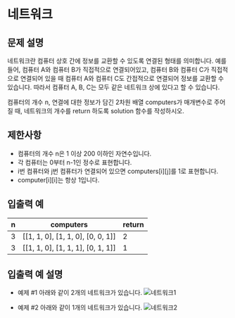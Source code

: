 # 네트워크

## 문제 설명
네트워크란 컴퓨터 상호 간에 정보를 교환할 수 있도록 연결된 형태를 의미합니다. 예를 들어, 컴퓨터 A와 컴퓨터 B가 직접적으로 연결되어있고, 컴퓨터 B와 컴퓨터 C가 직접적으로 연결되어 있을 때 컴퓨터 A와 컴퓨터 C도 간접적으로 연결되어 정보를 교환할 수 있습니다. 따라서 컴퓨터 A, B, C는 모두 같은 네트워크 상에 있다고 할 수 있습니다.

컴퓨터의 개수 n, 연결에 대한 정보가 담긴 2차원 배열 computers가 매개변수로 주어질 때, 네트워크의 개수를 return 하도록 solution 함수를 작성하시오.

## 제한사항
* 컴퓨터의 개수 n은 1 이상 200 이하인 자연수입니다.
* 각 컴퓨터는 0부터 n-1인 정수로 표현합니다.
* i번 컴퓨터와 j번 컴퓨터가 연결되어 있으면 computers[i][j]를 1로 표현합니다.
* computer[i][i]는 항상 1입니다.

## 입출력 예
|n|	computers|	return|
|--|-------|--------|
|3|	[[1, 1, 0], [1, 1, 0], [0, 0, 1]]|	2|
|3|	[[1, 1, 0], [1, 1, 1], [0, 1, 1]]|	1|

## 입출력 예 설명

- 예제 #1
아래와 같이 2개의 네트워크가 있습니다.
![네트워크1](https://user-images.githubusercontent.com/59636424/93297876-22d7b480-f82d-11ea-95c1-0c8d2d3d5b56.png)

- 예제 #2
아래와 같이 1개의 네트워크가 있습니다.
![네트워크2](https://user-images.githubusercontent.com/59636424/93297884-266b3b80-f82d-11ea-818e-0e3a9e8fcbd0.png)
